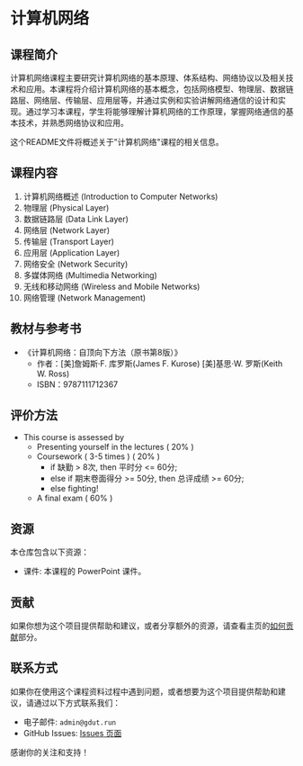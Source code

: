 # 计算机网络

## 课程简介

计算机网络课程主要研究计算机网络的基本原理、体系结构、网络协议以及相关技术和应用。本课程将介绍计算机网络的基本概念，包括网络模型、物理层、数据链路层、网络层、传输层、应用层等，并通过实例和实验讲解网络通信的设计和实现。通过学习本课程，学生将能够理解计算机网络的工作原理，掌握网络通信的基本技术，并熟悉网络协议和应用。

这个README文件将概述关于"计算机网络"课程的相关信息。

## 课程内容

1. 计算机网络概述 (Introduction to Computer Networks)
2. 物理层 (Physical Layer)
3. 数据链路层 (Data Link Layer)
4. 网络层 (Network Layer)
5. 传输层 (Transport Layer)
6. 应用层 (Application Layer)
7. 网络安全 (Network Security)
8. 多媒体网络 (Multimedia Networking)
9. 无线和移动网络 (Wireless and Mobile Networks)
10. 网络管理 (Network Management)

## 教材与参考书

- 《计算机网络：自顶向下方法（原书第8版）》
  - 作者：[美]詹姆斯·F. 库罗斯(James F. Kurose) [美]基思·W. 罗斯(Keith W. Ross)
  - ISBN：9787111712367

## 评价方法 

- This course is assessed by
  - Presenting yourself in the lectures ( 20% )
  - Coursework ( 3-5 times ) ( 20% )
    - if 缺勤 > 8次, then 平时分 <= 60分;
    - else if 期末卷面得分 >= 50分, then 总评成绩 >= 60分;
    - else fighting!
  - A final exam ( 60% )

## 资源

本仓库包含以下资源：

- 课件: 本课程的 PowerPoint 课件。

## 贡献

如果你想为这个项目提供帮助和建议，或者分享额外的资源，请查看主页的[如何贡献](https://github.com/GDUTSIE/2023-Spring-CS-course-materials#%E5%A6%82%E4%BD%95%E8%B4%A1%E7%8C%AE)部分。

## 联系方式

如果你在使用这个课程资料过程中遇到问题，或者想要为这个项目提供帮助和建议，请通过以下方式联系我们：

- 电子邮件: `admin@gdut.run`
- GitHub Issues: [Issues 页面](https://github.com/GDUTINTL/2023-Spring-CS-course-materials/issues)

感谢你的关注和支持！